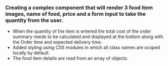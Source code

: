 ### Creating a complex component that will render 3 food item images, name of food, price and a form input to take the quantity from the user. 
- When the quantity of the item is entered the total cost of the order summary needs to be calculated and displayed at the bottom along with the Order time and expected delivery time.
- Added styling using CSS modules in which all class names are scoped locally by default.
- The food item details are read from an array of objects.
